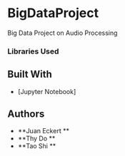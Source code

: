 # BigDataProject
Big Data Project on Audio Processing 


### Libraries Used

 
## Built With

* [Jupyter Notebook] 

## Authors

* **Juan Eckert ** 
* **Thy Do **
* **Tao Shi ** 
